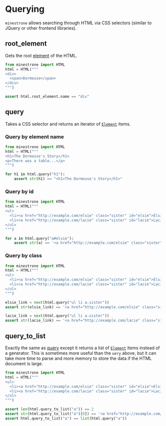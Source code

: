 # Querying

`minestrone` allows searching through HTML via CSS selectors (similar to JQuery or other frontend libraries).

## root_element

Gets the root [element](element.md) of the HTML.

```python
from minestrone import HTML
html = HTML("""
<div>
  <span>Dormouse</span>
</div>
""")

assert html.root_element.name == "div"
```

## query

Takes a CSS selector and returns an iterator of [`Element`](element.md) items.

### Query by element name

```python
from minestrone import HTML
html = HTML("""
<h1>The Dormouse's Story</h1>
<p>There was a table...</p>
""")

for h1 in html.query("h1"):
    assert str(h1) == "<h1>The Dormouse's Story</h1>"
```

### Query by id

```python
from minestrone import HTML
html = HTML("""
<ul>
  <li><a href="http://example.com/elsie" class="sister" id="elsie">Elsie</a></li>
  <li><a href="http://example.com/lacie" class="sister" id="lacie">Lacie</a></li>
</ul>
""")

for a in html.query("a#elsie"):
    assert str(a) == '<a href="http://example.com/elsie" class="sister" id="elsie">Elsie</a>'
```

### Query by class

```python
from minestrone import HTML
html = HTML("""
<ul>
  <li><a href="http://example.com/elsie" class="sister" id="elsie">Elsie</a></li>
  <li><a href="http://example.com/lacie" class="sister" id="lacie">Lacie</a></li>
</ul>
""")

elsie_link = next(html.query("ul li a.sister"))
assert str(elsie_link) == '<a href="http://example.com/elsie" class="sister" id="elsie">Elsie</a>'

lacie_link = next(html.query("ul li a.sister"))
assert str(lacie_link) == '<a href="http://example.com/lacie" class="sister" id="lacie">Lacie</a>'
```

## query_to_list

Exactly the same as [query](querying.md#query) except it returns a list of [`Element`](element.md) items instead of a generator. This is sometimes more useful than the `uery` above, but it can take more time to parse and more memory to store the data if the HTML document is large.

```python
from minestrone import HTML
html = HTML("""
<ul>
  <li><a href="http://example.com/elsie" class="sister" id="elsie">Elsie</a></li>
  <li><a href="http://example.com/lacie" class="sister" id="lacie">Lacie</a></li>
</ul>
""")

assert len(html.query_to_list("a")) == 2
assert str(html.query_to_list("a")[0]) == '<a href="http://example.com/elsie" class="sister" id="elsie">Elsie</a>'
assert html.query_to_list("a") == list(html.query("a"))
```
